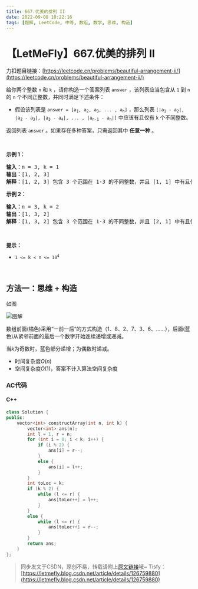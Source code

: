 ```yaml
---
title: 667.优美的排列 II
date: 2022-09-08 10:22:16
tags: [题解, LeetCode, 中等, 数组, 数学, 思维, 构造]
---
```


# 【LetMeFly】667.优美的排列 II

力扣题目链接：[https://leetcode.cn/problems/beautiful-arrangement-ii/](https://leetcode.cn/problems/beautiful-arrangement-ii/)

<p>给你两个整数 <code>n</code> 和 <code>k</code> ，请你构造一个答案列表 <code>answer</code> ，该列表应当包含从 <code>1</code> 到 <code>n</code> 的 <code>n</code> 个不同正整数，并同时满足下述条件：</p>

<ul>
	<li>假设该列表是 <code>answer = [a<sub>1</sub>, a<sub>2</sub>, a<sub>3</sub>, ... , a<sub>n</sub>]</code> ，那么列表 <code>[|a<sub>1</sub> - a<sub>2</sub>|, |a<sub>2</sub> - a<sub>3</sub>|, |a<sub>3</sub> - a<sub>4</sub>|, ... , |a<sub>n-1</sub> - a<sub>n</sub>|]</code> 中应该有且仅有 <code>k</code> 个不同整数。</li>
</ul>

<p>返回列表 <code>answer</code> 。如果存在多种答案，只需返回其中 <strong>任意一种</strong> 。</p>

<p> </p>

<p><strong>示例 1：</strong></p>

<pre>
<strong>输入：</strong>n = 3, k = 1
<strong>输出：</strong>[1, 2, 3]
<strong>解释：</strong>[1, 2, 3] 包含 3 个范围在 1-3 的不同整数，并且 [1, 1] 中有且仅有 1 个不同整数：1
</pre>

<p><strong>示例 2：</strong></p>

<pre>
<strong>输入：</strong>n = 3, k = 2
<strong>输出：</strong>[1, 3, 2]
<strong>解释：</strong>[1, 3, 2] 包含 3 个范围在 1-3 的不同整数，并且 [2, 1] 中有且仅有 2 个不同整数：1 和 2
</pre>

<p> </p>

<p><strong>提示：</strong></p>

<ul>
	<li><code>1 <= k < n <= 10<sup>4</sup></code></li>
</ul>

<p> </p>


    
## 方法一：思维 + 构造

如图

![图解](https://cors.tisfy.eu.org/https://img-blog.csdnimg.cn/6557ccb126ff45c6abc348ffd88cb061.png#pic_center)

数组前面(橘色)采用“一前一后”的方式构造（1、8、2、7、3、6、……），后面(蓝色)从紧邻前面的最后一个数字开始连续递增或递减。

当$k$为奇数时，蓝色部分递增；为偶数时递减。

+ 时间复杂度$O(n)$
+ 空间复杂度$O(1)$，答案不计入算法空间复杂度

### AC代码

#### C++

```cpp
class Solution {
public:
    vector<int> constructArray(int n, int k) {
        vector<int> ans(n);
        int l = 1, r = n;
        for (int i = 0; i < k; i++) {
            if (i % 2) {
                ans[i] = r--;
            }
            else {
                ans[i] = l++;
            }
        }
        int toLoc = k;
        if (k % 2) {
            while (l <= r) {
                ans[toLoc++] = l++;
            }
        }
        else {
            while (l <= r) {
                ans[toLoc++] = r--;
            }
        }
        return ans;
    }
};
```

> 同步发文于CSDN，原创不易，转载请附上[原文链接](https://blog.tisfy.eu.org/2022/09/08/LeetCode%200667.%E4%BC%98%E7%BE%8E%E7%9A%84%E6%8E%92%E5%88%97II/)哦~
> Tisfy：[https://letmefly.blog.csdn.net/article/details/126759880](https://letmefly.blog.csdn.net/article/details/126759880)
